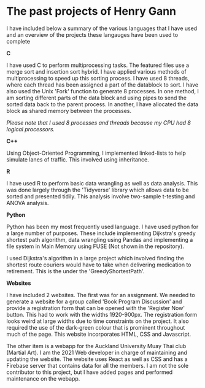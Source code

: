 # The past projects of Henry Gann

I have included below a summary of the various languages that I have used and an overview of the projects these langauges have been used to complete

**C**

I have used C to perform multiprocessing tasks. The featured files use a merge sort and insertion sort hybrid. I have applied various methods of multiprocessing to speed up this sorting process. I have used 8 threads, where each thread has been assigned a part of the datablock to sort.
I have also used the Unix 'Fork' function to generate 8 processes. In one method, I am sorting different parts of the data block and using pipes to send the sorted data back to the parent process. In another, I have allocated the data block as shared memory between the processes.

*Please note that I used 8 processes and threads because my CPU had 8 logical processors.*

**C++** 

Using Object-Oriented Programming, I implemented linked-lists to help simulate lanes of traffic. This involved using inheritance.

**R**

I have used R to perform basic data wrangling as well as data analysis. This was done largely through the 'Tidyverse' library which allows data to be sorted and presented tidily. This analysis involve two-sample t-testing and ANOVA analysis.

**Python**

Python has been my most frequently used language. I have used python for a large number of purposes. These include implementing Dijkstra's greedy shortest path algorithm, data wrangling using Pandas and implementing a file system in Main Memory using FUSE (Not shown in the repository). 

I used Dijkstra's algorithm in a large project which involved finding the shortest route couriers would have to take when delivering medication to retirement. This is the under the 'GreedyShortestPath'.

**Websites**

I have included 2 websites. The first was for an assignment. We needed to generate a website for a group called 'Book Program Discussion' and provide a registration form that can be opened with the 'Register Now' button. This had to work with the widths 1920-900px. The registration form looks weird at large widths due to time constraints on the project. It also required the use of the dark-green colour that is prominent throughout much of the page. This website incorporates HTML, CSS and Javascript.

The other item is a webapp for the Auckland University Muay Thai club (Martial Art). I am the 2021 Web developer in charge of maintaining and updating the website. The website uses React as well as CSS and has a Firebase server that contains data for all the members. I am not the sole contributor to this project, but I have added pages and performed maintenance on the webapp.
